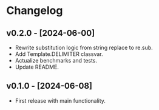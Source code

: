 # Changelog

## v0.2.0 - [2024-06-00]
* Rewrite substitution logic from string replace to re.sub.
* Add Template.DELIMITER classvar.
* Actualize benchmarks and tests.
* Update README.

## v0.1.0 - [2024-06-08]
* First release with main functionality.
